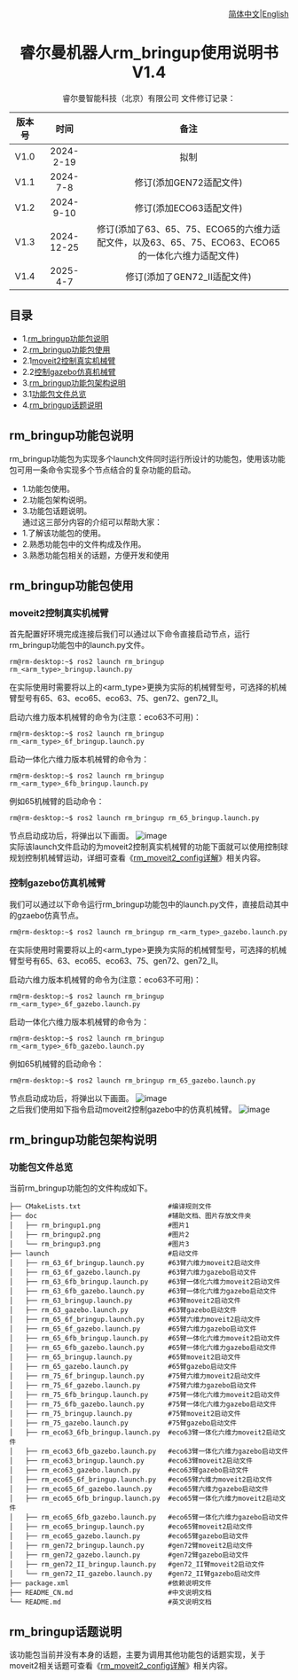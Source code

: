 <div align="right">
 
[简体中文](https://github.com/RealManRobot/ros2_rm_robot/tree/humble/rm_bringup/README_CN.md)|[English](https://github.com/RealManRobot/ros2_rm_robot/tree/humble/rm_bringup/README.md)

</div>

<div align="center">

# 睿尔曼机器人rm_bringup使用说明书V1.4
 
睿尔曼智能科技（北京）有限公司 
文件修订记录：

| 版本号| 时间   | 备注  | 
| :---: | :-----: | :---: |
|V1.0    |2024-2-19  |拟制 |
|V1.1    |2024-7-8   |修订(添加GEN72适配文件) |
|V1.2    |2024-9-10  |修订(添加ECO63适配文件) |
|V1.3    |2024-12-25 |修订(添加了63、65、75、ECO65的六维力适配文件，以及63、65、75、ECO63、ECO65的一体化六维力适配文件) |
|V1.4    |2025-4-7 |修订(添加了GEN72_II适配文件) |

</div>

## 目录
* 1.[rm_bringup功能包说明](#rm_bringup功能包说明)
* 2.[rm_bringup功能包使用](#rm_bringup功能包使用)
* 2.1[moveit2控制真实机械臂](#moveit2控制真实机械臂)
* 2.2[控制gazebo仿真机械臂](#控制gazebo仿真机械臂)
* 3.[rm_bringup功能包架构说明](#rm_bringup功能包架构说明)
* 3.1[功能包文件总览](#rm_bringup功能包架构说明)
* 4.[rm_bringup话题说明](#rm_bringup话题说明)

## rm_bringup功能包说明
rm_bringup功能包为实现多个launch文件同时运行所设计的功能包，使用该功能包可用一条命令实现多个节点结合的复杂功能的启动。
* 1.功能包使用。
* 2.功能包架构说明。
* 3.功能包话题说明。  
通过这三部分内容的介绍可以帮助大家：
* 1.了解该功能包的使用。
* 2.熟悉功能包中的文件构成及作用。
* 3.熟悉功能包相关的话题，方便开发和使用
## rm_bringup功能包使用
### moveit2控制真实机械臂
首先配置好环境完成连接后我们可以通过以下命令直接启动节点，运行rm_bringup功能包中的launch.py文件。
```
rm@rm-desktop:~$ ros2 launch rm_bringup rm_<arm_type>_bringup.launch.py
```
在实际使用时需要将以上的<arm_type>更换为实际的机械臂型号，可选择的机械臂型号有65、63、eco65、eco63、75、gen72、gen72_II。

启动六维力版本机械臂的命令为(注意：eco63不可用)：
```
rm@rm-desktop:~$ ros2 launch rm_bringup rm_<arm_type>_6f_bringup.launch.py
```
启动一体化六维力版本机械臂的命令为：
```
rm@rm-desktop:~$ ros2 launch rm_bringup rm_<arm_type>_6fb_bringup.launch.py
```
例如65机械臂的启动命令：
```
rm@rm-desktop:~$ ros2 launch rm_bringup rm_65_bringup.launch.py
```
节点启动成功后，将弹出以下画面。
![image](doc/rm_bringup1.png)  
实际该launch文件启动的为moveit2控制真实机械臂的功能下面就可以使用控制球规划控制机械臂运动，详细可查看《[rm_moveit2_config详解]((https://github.com/RealManRobot/ros2_rm_robot/blob/main/rm_moveit2_config/README_CN.md))》相关内容。
### 控制gazebo仿真机械臂
我们可以通过以下命令运行rm_bringup功能包中的launch.py文件，直接启动其中的gzaebo仿真节点。
```
rm@rm-desktop:~$ ros2 launch rm_bringup rm_<arm_type>_gazebo.launch.py
```
在实际使用时需要将以上的<arm_type>更换为实际的机械臂型号，可选择的机械臂型号有65、63、eco65、eco63、75、gen72、gen72_II。

启动六维力版本机械臂的命令为(注意：eco63不可用)：
```
rm@rm-desktop:~$ ros2 launch rm_bringup rm_<arm_type>_6f_gazebo.launch.py
```
启动一体化六维力版本机械臂的命令为：
```
rm@rm-desktop:~$ ros2 launch rm_bringup rm_<arm_type>_6fb_gazebo.launch.py
```
例如65机械臂的启动命令：
```
rm@rm-desktop:~$ ros2 launch rm_bringup rm_65_gazebo.launch.py
```
节点启动成功后，将弹出以下画面。
![image](doc/rm_bringup2.png)  
之后我们使用如下指令启动moveit2控制gazebo中的仿真机械臂。
![image](doc/rm_bringup3.png)
## rm_bringup功能包架构说明
### 功能包文件总览
当前rm_bringup功能包的文件构成如下。
```
├── CMakeLists.txt                      #编译规则文件
├── doc                                 #辅助文档、图片存放文件夹
│   ├── rm_bringup1.png                 #图片1
│   ├── rm_bringup2.png                 #图片2
│   └── rm_bringup3.png                 #图片3
├── launch                              #启动文件
│   ├── rm_63_6f_bringup.launch.py      #63臂六维力moveit2启动文件
│   ├── rm_63_6f_gazebo.launch.py       #63臂六维力gazebo启动文件
│   ├── rm_63_6fb_bringup.launch.py     #63臂一体化六维力moveit2启动文件
│   ├── rm_63_6fb_gazebo.launch.py      #63臂一体化六维力gazebo启动文件
│   ├── rm_63_bringup.launch.py         #63臂moveit2启动文件
│   ├── rm_63_gazebo.launch.py          #63臂gazebo启动文件
│   ├── rm_65_6f_bringup.launch.py      #65臂六维力moveit2启动文件
│   ├── rm_65_6f_gazebo.launch.py       #65臂六维力gazebo启动文件
│   ├── rm_65_6fb_bringup.launch.py     #65臂一体化六维力moveit2启动文件
│   ├── rm_65_6fb_gazebo.launch.py      #65臂一体化六维力gazebo启动文件
│   ├── rm_65_bringup.launch.py         #65臂moveit2启动文件
│   ├── rm_65_gazebo.launch.py          #65臂gazebo启动文件
│   ├── rm_75_6f_bringup.launch.py      #75臂六维力moveit2启动文件
│   ├── rm_75_6f_gazebo.launch.py       #75臂六维力gazebo启动文件
│   ├── rm_75_6fb_bringup.launch.py     #75臂一体化六维力moveit2启动文件
│   ├── rm_75_6fb_gazebo.launch.py      #75臂一体化六维力gazebo启动文件
│   ├── rm_75_bringup.launch.py         #75臂moveit2启动文件
│   ├── rm_75_gazebo.launch.py          #75臂gazebo启动文件
│   ├── rm_eco63_6fb_bringup.launch.py  #eco63臂一体化六维力moveit2启动文件
│   ├── rm_eco63_6fb_gazebo.launch.py   #eco63臂一体化六维力gazebo启动文件
│   ├── rm_eco63_bringup.launch.py      #eco63臂moveit2启动文件
│   ├── rm_eco63_gazebo.launch.py       #eco63臂gazebo启动文件
│   ├── rm_eco65_6f_bringup.launch.py   #eco65臂六维力moveit2启动文件
│   ├── rm_eco65_6f_gazebo.launch.py    #eco65臂六维力gazebo启动文件
│   ├── rm_eco65_6fb_bringup.launch.py  #eco65臂一体化六维力moveit2启动文件
│   ├── rm_eco65_6fb_gazebo.launch.py   #eco65臂一体化六维力gazebo启动文件
│   ├── rm_eco65_bringup.launch.py      #eco65臂moveit2启动文件
│   ├── rm_eco65_gazebo.launch.py       #eco65臂gazebo启动文件
│   ├── rm_gen72_bringup.launch.py      #gen72臂moveit2启动文件
│   ├── rm_gen72_gazebo.launch.py       #gen72臂gazebo启动文件
│   ├── rm_gen72_II_bringup.launch.py   #gen72_II臂moveit2启动文件
│   └── rm_gen72_II_gazebo.launch.py    #gen72_II臂gazebo启动文件
├── package.xml                         #依赖说明文件
├── README_CN.md                        #中文说明文档
└── README.md                           #英文说明文档
```
## rm_bringup话题说明
该功能包当前并没有本身的话题，主要为调用其他功能包的话题实现，关于moveit2相关话题可查看《[rm_moveit2_config详解](https://github.com/RealManRobot/ros2_rm_robot/blob/main/rm_moveit2_config/README_CN.md)》相关内容。
